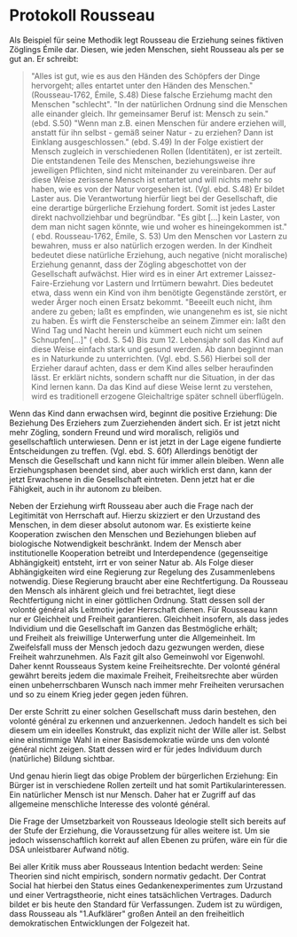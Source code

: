 # Protokoll Rousseau

Als Beispiel für seine Methodik legt Rousseau die Erziehung seines fiktiven Zöglings Émile dar.
Diesen, wie jeden Menschen, sieht Rousseau als per se gut an.
Er schreibt:
>"Alles ist gut, wie es aus den Händen des Schöpfers der Dinge hervorgeht; alles entartet unter den Händen des Menschen." (Rousseau-1762, Émile, S.48)
Diese falsche Erziehumg macht den Menschen "schlecht".
>"In der natürlichen Ordnung sind die Menschen alle einander gleich. Ihr gemeinsamer Beruf ist: Mensch zu sein." (ebd. S.50)
>"Wenn man z.B. einen Menschen für andere erziehen will, anstatt für ihn selbst - gemäß seiner Natur - zu erziehen? Dann ist Einklang ausgeschlossen." (ebd. S.49)
In der Folge existiert der Mensch zugleich in verschiedenen Rollen (Identitäten), er ist zerteilt.
Die entstandenen Teile des Menschen, beziehungsweise ihre jeweiligen Pflichten, sind nicht miteinander zu vereinbaren.
Der auf diese Weise zerissene Mensch ist entartet und will nichts mehr so haben, wie es von der Natur vorgesehen ist. (Vgl. ebd. S.48)
Er bildet Laster aus.
Die Verantwortung hierfür liegt bei der Gesellschaft, die eine derartige bürgerliche Erziehung fordert.
Somit ist jedes Laster direkt nachvollziehbar und begründbar.
>"Es gibt [...] kein Laster, von dem man nicht sagen könnte, wie und woher es hineingekommen ist." ( ebd. Rousseau-1762, Émile, S. 53)
Um den Menschen vor Lastern zu bewahren, muss er also natürlich erzogen werden.
In der Kindheit bedeutet diese natürliche Erziehung, auch negative (nicht moralische) Erziehung genannt, dass der Zögling abgeschottet von der Gesellschaft aufwächst.
Hier wird es in einer Art extremer Laissez-Faire-Erziehung vor Lastern und Irrtümern bewahrt.
Dies bedeutet etwa, dass wenn ein Kind von ihm benötigte Gegenstände zerstört, er weder Ärger noch einen Ersatz bekommt.
>"Beeeilt euch nicht, ihm andere zu geben; laßt es empfinden, wie unangenehm es ist, sie nicht zu haben. Es wirft die Fensterscheibe an seinem Zimmer ein: laßt den Wind Tag und Nacht herein und kümmert euch nicht um seinen Schnupfen[...]" ( ebd. S. 54)
Bis zum 12. Lebensjahr soll das Kind auf diese Weise einfach stark und gesund werden.
Ab dann beginnt man es in Naturkunde zu unterrichten. (Vgl. ebd. S.56)
Hierbei soll der Erzieher darauf achten, dass er dem Kind alles selber heraufinden lässt.
Er erklärt nichts, sondern schafft nur die Situation, in der das Kind lernen kann.
Da das Kind auf diese Weise lernt zu verstehen, wird es traditionell erzogene Gleichaltrige später schnell überflügeln.

Wenn das Kind dann erwachsen wird, beginnt die positive Erziehung:
Die Beziehung Des Erziehers zum Zuerziehenden ändert sich.
Er ist jetzt nicht mehr Zögling, sondern Freund und wird moralisch, religiös und gesellschaftlich unterwiesen.
Denn er ist jetzt in der Lage eigene fundierte Entscheidungen zu treffen. (Vgl. ebd. S. 60f)
Allerdings benötigt der Mensch die Gesellschaft und kann nicht für immer allein bleiben.
Wenn alle Erziehungsphasen beendet sind, aber auch wirklich erst dann, kann der jetzt Erwachsene in die Gesellschaft eintreten.
Denn jetzt hat er die Fähigkeit, auch in ihr autonom zu bleiben.

Neben der Erziehung wirft Rousseau aber auch die Frage nach der Legitimität von Herrschaft auf.
Hierzu skizziert er den Urzustand des Menschen, in dem dieser absolut autonom war.
Es existierte keine Kooperation zwischen den Menschen und Beziehungen blieben auf biologische Notwendigkeit beschränkt.
Indem der Mensch aber institutionelle Kooperation betreibt und Interdependence (gegenseitige Abhängigkeit) entsteht, irrt er von seiner Natur ab.
Als Folge dieser Abhängigkeiten wird eine Regierung zur Regelung des Zusammenlebens notwendig.
Diese Regierung braucht aber eine Rechtfertigung.
Da Rousseau den Mensch als inhärent gleich und frei betrachtet, liegt diese Rechtfertigung nicht in einer göttlichen Ordnung.
Statt dessen soll der volonté général als Leitmotiv jeder Herrschaft dienen.
Für Rousseau kann nur er Gleichheit und Freiheit garantieren.
Gleichheit insofern, als dass jedes Individium und die Gesellschaft im Ganzen das Bestmögliche erhält;  
und Freiheit als freiwillige Unterwerfung unter die Allgemeinheit.
Im Zweifelsfall muss der Mensch jedoch dazu gezwungen werden, diese Freiheit  wahrzunehmen.
Als Fazit gilt also Gemeinwohl vor Eigenwohl.
Daher kennt Rousseaus System keine Freiheitsrechte.
Der volonté général gewährt bereits jedem die maximale Freiheit, Freiheitsrechte aber würden einen unbeherrschbaren Wunsch nach immer mehr Freiheiten verursachen und so zu einem Krieg jeder gegen jeden führen.

Der erste Schritt zu einer solchen Gesellschaft muss darin bestehen, den volonté général zu erkennen und anzuerkennen.
Jedoch handelt es sich bei diesem um ein ideelles Konstrukt, das explizit nicht der Wille aller ist.
Selbst eine einstimmige Wahl in einer Basisdemokratie würde uns den volonté général nicht zeigen.
Statt dessen wird er für jedes Individuum durch (natürliche) Bildung sichtbar.

Und genau hierin liegt das obige Problem der bürgerlichen Erziehung:
Ein Bürger ist in verschiedene Rollen zerteilt und hat somit Partikularinteressen.
Ein natürlicher Mensch ist nur Mensch.
Daher hat er  Zugriff auf das allgemeine menschliche Interesse des volonté général.

Die Frage der Umsetzbarkeit von Rousseaus Ideologie stellt sich bereits auf der Stufe der Erziehung, die Voraussetzung für alles weitere ist.
Um sie jedoch wissenschaftlich korrekt auf allen Ebenen zu prüfen, wäre ein für die DSA unleistbarer Aufwand nötig.

Bei aller Kritik muss aber Rousseaus Intention bedacht werden:
Seine Theorien sind nicht empirisch, sondern normativ gedacht.
Der Contrat Social hat hierbei den Status eines Gedankenexperimentes zum Urzustand und einer Vertragstheorie, nicht eines tatsächlichen Vertrages.
Dadurch bildet er bis heute den Standard für Verfassungen.
Zudem ist zu würdigen, dass Rousseau als "1.Aufklärer" großen Anteil an den freiheitlich demokratischen Entwicklungen der Folgezeit hat.
